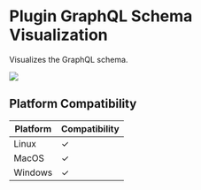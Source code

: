 # Plugin GraphQL Schema Visualization

Visualizes the GraphQL schema.

<img src="https://raw.githubusercontent.com/inexorgame/inexor-rgf-plugin-graphql-schema-visualization/main/docs/images/screenshot1.png">

## Platform Compatibility

| Platform | Compatibility |
|----------|---------------|
| Linux    | ✓             |
| MacOS    | ✓             |
| Windows  | ✓             |
